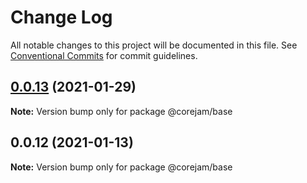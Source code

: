 # Change Log

All notable changes to this project will be documented in this file.
See [Conventional Commits](https://conventionalcommits.org) for commit guidelines.

## [0.0.13](https://github.com/Corejam/Corejam/compare/@corejam/base@0.0.12...@corejam/base@0.0.13) (2021-01-29)

**Note:** Version bump only for package @corejam/base





## 0.0.12 (2021-01-13)

**Note:** Version bump only for package @corejam/base
